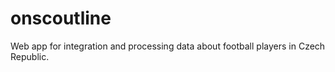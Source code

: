 # onscoutline
Web app for integration and processing data about football players in Czech Republic.
